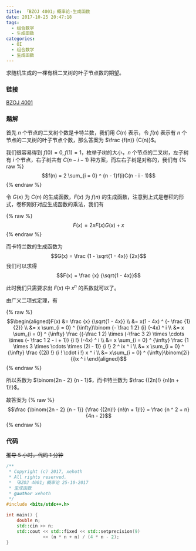 ```yaml
---
title: 「BZOJ 4001」概率论-生成函数
date: 2017-10-25 20:47:18
tags:
  - 组合数学
  - 生成函数
categories:
  - OI
  - 组合数学
  - 生成函数
---
```

求随机生成的一棵有根二叉树的叶子节点数的期望。

<!-- more -->

### 链接
[BZOJ 4001](http://www.lydsy.com/JudgeOnline/problem.php?id=4001)

### 题解
首先 $n$ 个节点的二叉树个数是卡特兰数，我们用 $C(n)$ 表示，令 $f(n)$ 表示有 $n$ 个节点的二叉树的叶子节点个数，那么答案为 $\frac {f(n)} {C(n)}$。

我们很容易得到 $f(0) = 0, f(1) = 1$，枚举子树的大小，$n$ 个节点的二叉树，左子树有 $i$ 个节点，右子树共有 $C(n - i - 1)$ 种方案，而左右子树是对称的，我们有
{% raw %}$$f(n) = 2 \sum_{i = 0} ^ {n - 1}f(i)C(n - i - 1)$${% endraw %}

令 $G(x)$ 为 $C(n)$ 的生成函数，$F(x)$ 为 $f(n)$ 的生成函数，注意到上式是卷积的形式，卷积刚好对应生成函数的乘法，我们有

{% raw %}$$F(x) = 2x F(x)G(x) + x$${% endraw %}

而卡特兰数的生成函数为
$$G(x) = \frac {1 - \sqrt{1 - 4x}} {2x}$$
我们可以求得
$$F(x) = \frac {x} {\sqrt{1 - 4x}}$$

此时我们只需要求出 $F(x)$ 中 $x ^ n$ 的系数就可以了。

由广义二项式定理，有

{% raw %}$$\begin{aligned}F(x) &= \frac {x} {\sqrt{1 - 4x}} \\
&= x(1 - 4x) ^ {- \frac {1} {2}} \\
&= x \sum_{i = 0} ^ {\infty}\binom {- \frac 1 2} {i} (-4x) ^ i \\
&= x \sum_{i = 0} ^ {\infty} \frac {(-\frac 1 2) \times (-\frac 3 2) \times \cdots \times (- \frac 1 2 - i + 1)} {i !} (-4x) ^ i  \\ 
&= x \sum_{i = 0} ^ {\infty} \frac {1 \times 3 \times \cdots \times (2i - 1)} {i !} 2 ^ ix ^ i \\
&= x \sum_{i = 0} ^ {\infty} \frac {(2i) !} {i ! \cdot i !} x ^ i  \\
&= x\sum_{i = 0} ^ {\infty}\binom{2i} {i}x ^ i \end{aligned}$${% endraw %}

所以系数为 $\binom{2n - 2} {n - 1}$，而卡特兰数为 $\frac {(2n)!} {n!(n + 1)!}$。

故答案为
{% raw %}$$\frac {\binom{2n - 2} {n - 1}} {\frac {(2n)!} {n!(n + 1)!}} = \frac {n ^ 2 + n} {4n - 2}$${% endraw %}

### 代码
~~推导 5 小时，代码 1 分钟~~
``` cpp
/**
 * Copyright (c) 2017, xehoth
 * All rights reserved.
 * 「BZOJ 4001」概率论 25-10-2017
 * 生成函数
 * @author xehoth
 */
#include <bits/stdc++.h>

int main() {
    double n;
    std::cin >> n;
    std::cout << std::fixed << std::setprecision(9)
              << (n * n + n) / (4 * n - 2);
}
```